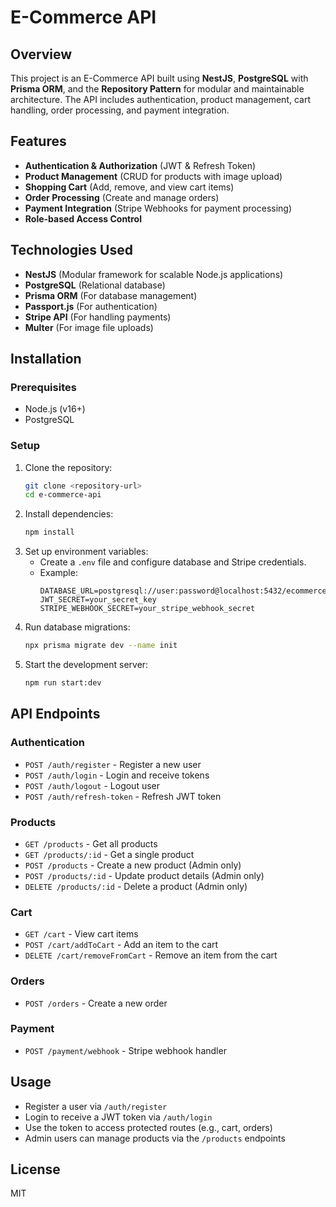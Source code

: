 # E-Commerce API

## Overview

This project is an E-Commerce API built using **NestJS**, **PostgreSQL** with **Prisma ORM**, and the **Repository Pattern** for modular and maintainable architecture. The API includes authentication, product management, cart handling, order processing, and payment integration.

## Features

- **Authentication & Authorization** (JWT & Refresh Token)
- **Product Management** (CRUD for products with image upload)
- **Shopping Cart** (Add, remove, and view cart items)
- **Order Processing** (Create and manage orders)
- **Payment Integration** (Stripe Webhooks for payment processing)
- **Role-based Access Control**

## Technologies Used

- **NestJS** (Modular framework for scalable Node.js applications)
- **PostgreSQL** (Relational database)
- **Prisma ORM** (For database management)
- **Passport.js** (For authentication)
- **Stripe API** (For handling payments)
- **Multer** (For image file uploads)

## Installation

### Prerequisites

- Node.js (v16+)
- PostgreSQL

### Setup

1. Clone the repository:
   ```sh
   git clone <repository-url>
   cd e-commerce-api
   ```
2. Install dependencies:
   ```sh
   npm install
   ```
3. Set up environment variables:
   - Create a `.env` file and configure database and Stripe credentials.
   - Example:
     ```env
     DATABASE_URL=postgresql://user:password@localhost:5432/ecommerce
     JWT_SECRET=your_secret_key
     STRIPE_WEBHOOK_SECRET=your_stripe_webhook_secret
     ```
4. Run database migrations:
   ```sh
   npx prisma migrate dev --name init
   ```
5. Start the development server:
   ```sh
   npm run start:dev
   ```

## API Endpoints

### Authentication

- `POST /auth/register` - Register a new user
- `POST /auth/login` - Login and receive tokens
- `POST /auth/logout` - Logout user
- `POST /auth/refresh-token` - Refresh JWT token

### Products

- `GET /products` - Get all products
- `GET /products/:id` - Get a single product
- `POST /products` - Create a new product (Admin only)
- `POST /products/:id` - Update product details (Admin only)
- `DELETE /products/:id` - Delete a product (Admin only)

### Cart

- `GET /cart` - View cart items
- `POST /cart/addToCart` - Add an item to the cart
- `DELETE /cart/removeFromCart` - Remove an item from the cart

### Orders

- `POST /orders` - Create a new order

### Payment

- `POST /payment/webhook` - Stripe webhook handler

## Usage

- Register a user via `/auth/register`
- Login to receive a JWT token via `/auth/login`
- Use the token to access protected routes (e.g., cart, orders)
- Admin users can manage products via the `/products` endpoints

## License

MIT
